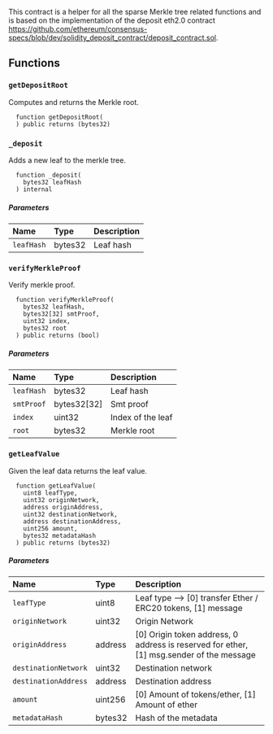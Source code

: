 This contract is a helper for all the sparse Merkle tree related functions and is based on the implementation of the deposit eth2.0 contract https://github.com/ethereum/consensus-specs/blob/dev/solidity_deposit_contract/deposit_contract.sol.

## Functions

### `getDepositRoot`

Computes and returns the Merkle root.

```solidity
  function getDepositRoot(
  ) public returns (bytes32)
```

### `_deposit`

Adds a new leaf to the merkle tree.

```solidity
  function _deposit(
    bytes32 leafHash
  ) internal
```

##### Parameters

| Name | Type | Description                                                          |
| :--- | :--- | :------------------------------------------------------------------- |
|`leafHash` | bytes32 | Leaf hash

### `verifyMerkleProof`

Verify merkle proof.

```solidity
  function verifyMerkleProof(
    bytes32 leafHash,
    bytes32[32] smtProof,
    uint32 index,
    bytes32 root
  ) public returns (bool)
```

##### Parameters

| Name | Type | Description                                                          |
| :--- | :--- | :------------------------------------------------------------------- |
|`leafHash` | bytes32 | Leaf hash
|`smtProof` | bytes32[32] | Smt proof
|`index` | uint32 | Index of the leaf
|`root` | bytes32 | Merkle root

### `getLeafValue`

Given the leaf data returns the leaf value.

```solidity
  function getLeafValue(
    uint8 leafType,
    uint32 originNetwork,
    address originAddress,
    uint32 destinationNetwork,
    address destinationAddress,
    uint256 amount,
    bytes32 metadataHash
  ) public returns (bytes32)
```

##### Parameters

| Name | Type | Description                                                          |
| :--- | :--- | :------------------------------------------------------------------- |
|`leafType` | uint8 | Leaf type -->  [0] transfer Ether / ERC20 tokens, [1] message
|`originNetwork` | uint32 | Origin Network
|`originAddress` | address | [0] Origin token address, 0 address is reserved for ether, [1] msg.sender of the message
|`destinationNetwork` | uint32 | Destination network
|`destinationAddress` | address | Destination address
|`amount` | uint256 | [0] Amount of tokens/ether, [1] Amount of ether
|`metadataHash` | bytes32 | Hash of the metadata

